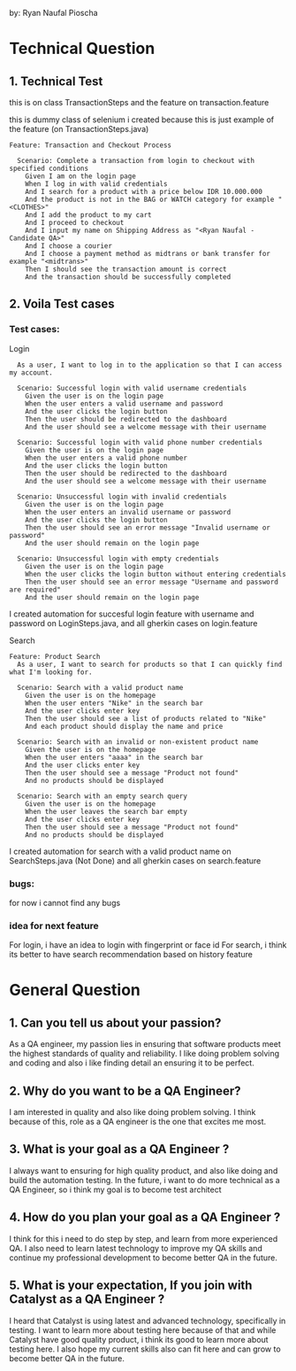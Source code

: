 by: Ryan Naufal Pioscha

# Technical Question

## 1. Technical Test
this is on class TransactionSteps and the feature on transaction.feature

this is dummy class of selenium i created because this is just example of the feature (on TransactionSteps.java)
```
Feature: Transaction and Checkout Process

  Scenario: Complete a transaction from login to checkout with specified conditions
    Given I am on the login page
    When I log in with valid credentials
    And I search for a product with a price below IDR 10.000.000
    And the product is not in the BAG or WATCH category for example "<CLOTHES>"
    And I add the product to my cart
    And I proceed to checkout
    And I input my name on Shipping Address as "<Ryan Naufal - Candidate QA>"
    And I choose a courier
    And I choose a payment method as midtrans or bank transfer for example "<midtrans>"
    Then I should see the transaction amount is correct
    And the transaction should be successfully completed
```

## 2. Voila Test cases
### Test cases:
Login
```Feature: User Login
  As a user, I want to log in to the application so that I can access my account.

  Scenario: Successful login with valid username credentials
    Given the user is on the login page
    When the user enters a valid username and password
    And the user clicks the login button
    Then the user should be redirected to the dashboard
    And the user should see a welcome message with their username

  Scenario: Successful login with valid phone number credentials
    Given the user is on the login page
    When the user enters a valid phone number
    And the user clicks the login button
    Then the user should be redirected to the dashboard
    And the user should see a welcome message with their username

  Scenario: Unsuccessful login with invalid credentials
    Given the user is on the login page
    When the user enters an invalid username or password
    And the user clicks the login button
    Then the user should see an error message "Invalid username or password"
    And the user should remain on the login page

  Scenario: Unsuccessful login with empty credentials
    Given the user is on the login page
    When the user clicks the login button without entering credentials
    Then the user should see an error message "Username and password are required"
    And the user should remain on the login page
```
I created automation for succesful login feature with username and password on LoginSteps.java, and all gherkin cases on login.feature

Search
```
Feature: Product Search
  As a user, I want to search for products so that I can quickly find what I'm looking for.

  Scenario: Search with a valid product name
    Given the user is on the homepage
    When the user enters "Nike" in the search bar
    And the user clicks enter key
    Then the user should see a list of products related to "Nike"
    And each product should display the name and price

  Scenario: Search with an invalid or non-existent product name
    Given the user is on the homepage
    When the user enters "aaaa" in the search bar
    And the user clicks enter key
    Then the user should see a message "Product not found"
    And no products should be displayed

  Scenario: Search with an empty search query
    Given the user is on the homepage
    When the user leaves the search bar empty
    And the user clicks enter key
    Then the user should see a message "Product not found"
    And no products should be displayed

```
I created automation for search with a valid product name on SearchSteps.java (Not Done) and all gherkin cases on search.feature 
### bugs:
for now i cannot find any bugs

### idea for next feature
For login, i have an idea to login with fingerprint or face id
For search, i think its better to have search recommendation based on history feature

# General Question
## 1. Can you tell us about your passion?
As a QA engineer, my passion lies in ensuring that software products meet the highest standards of quality and reliability. I like doing problem solving and coding and also i like finding detail an ensuring it to be perfect.
## 2. Why do you want to be a QA Engineer?
I am interested in quality and also like doing problem solving. I think because of this, role as a QA engineer is the one that excites me most.
## 3. What is your goal as a QA Engineer ?
I always want to ensuring for high quality product, and also like doing and build the automation testing. In the future, i want to do more technical as a QA Engineer, so i think my goal is to become test architect 
## 4. How do you plan your goal as a QA Engineer ?
I think for this i need to do step by step, and learn from more experienced QA. I also need to learn latest technology to improve my QA skills and continue my professional development to become better QA in the future.
## 5. What is your expectation, If you join with Catalyst as a QA Engineer ?
I heard that Catalyst is using latest and advanced technology, specifically in testing. I want to learn more about testing here because of that and while Catalyst have good quality product, i think its good to learn more about testing here. I also hope my current skills also can fit here and can grow to become better QA in the future.